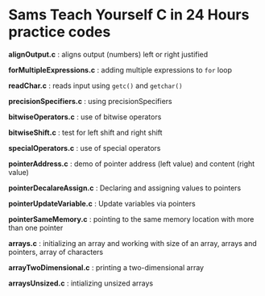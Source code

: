 # Sams Teach Yourself C in 24 Hours practice codes

**alignOutput.c** : aligns output (numbers) left or right justified

**forMultipleExpressions.c** : adding multiple expressions to `for` loop

**readChar.c** : reads input using `getc()` and `getchar()`

**precisionSpecifiers.c** : using precisionSpecifiers

**bitwiseOperators.c** : use of bitwise operators

**bitwiseShift.c** : test for left shift and right shift

**specialOperators.c** : use of special operators

**pointerAddress.c** : demo of pointer address (left value) and content (right value)

**pointerDecalareAssign.c** : Declaring and assigning values to pointers

**pointerUpdateVariable.c** : Update variables via pointers

**pointerSameMemory.c** : pointing to the same memory location with more than one pointer

**arrays.c** : initializing an array and working with size of an array, arrays and pointers, array of characters

**arrayTwoDimensional.c** : printing a two-dimensional array

**arraysUnsized.c** : intializing unsized arrays
